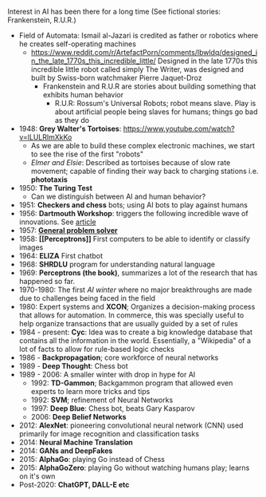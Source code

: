 Interest in AI has been there for a long time (See fictional stories: Frankenstein, R.U.R.)
- Field of Automata: Ismail al-Jazari is credited as father or robotics where he creates self-operating machines
	- https://www.reddit.com/r/ArtefactPorn/comments/lbwldq/designed_in_the_late_1770s_this_incredible_little/
	  Designed in the late 1770s this incredible little robot called simply The Writer, was designed and built by Swiss-born watchmaker Pierre Jaquet-Droz 
	  - Frankenstein and R.U.R are stories about building something that exhibits human behavior 
		  - R.U.R: Rossum's Universal Robots; robot means slave. Play is about artificial people being slaves for humans; things go bad as they do 
- 1948: **Grey Walter's Tortoises**: https://www.youtube.com/watch?v=lLULRlmXkKo
	- As we are able to build these complex electronic machines, we start to see the rise of the first "robots"
	- *Elmer and Elsie*: Described as tortoises because of slow rate movement; capable of finding their way back to charging stations i.e. **phototaxis**
- 1950: **The Turing Test**
	- Can we distinguish between AI and human behavior?
- 1951: **Checkers and chess** bots; using AI bots to play against humans
- 1956: **Dartmouth Workshop**: triggers the following incredible wave of innovations. See [article](https://en.wikipedia.org/wiki/Dartmouth_workshop)
- 1957: [**General problem solver**](https://en.wikipedia.org/wiki/General_Problem_Solver)
- 1958: **[[Perceptrons]]** First computers to be able to identify or classify images
- 1964: **ELIZA** First chatbot 
- 1968: **SHRDLU** program for understanding natural language
- 1969: **Perceptrons (the book)**, summarizes a lot of the research that has happened so far.
- 1970-1980: The first *AI winter* where no major breakthroughs are made due to challenges being faced in the field
- 1980: Expert systems and **XCON**; Organizes a decision-making process that allows for automation. In commerce, this was specially useful to help organize transactions that are usually guided by a set of rules
- 1984 - present: **Cyc**: Idea was to create a big knowledge database that contains all the information in the world. Essentially, a "Wikipedia" of a lot of facts to allow for rule-based logic checks
- 1986 - **Backpropagation**; core workforce of neural networks
- 1989 - **Deep Thought**: Chess bot
- 1989 - 2006: A smaller winter with drop in hype for AI
	- 1992: **TD-Gammon**; Backgammon program that allowed even experts to learn more tricks and tips
	- 1992: **SVM**; refinement of Neural Networks
	- 1997: **Deep Blue**: Chess bot, beats Gary Kasparov 
	- 2006: **Deep Belief Networks** 
- 2012: **AlexNet**: pioneering convolutional neural network (CNN) used primarily for image recognition and classification tasks
- 2014: **Neural Machine Translation**
- 2014: **GANs and DeepFakes**
- 2015: **AlphaGo**: playing Go instead of Chess
- 2015: **AlphaGoZero**: playing Go without watching humans play; learns on it's own
- Post-2020: **ChatGPT, DALL-E etc**

